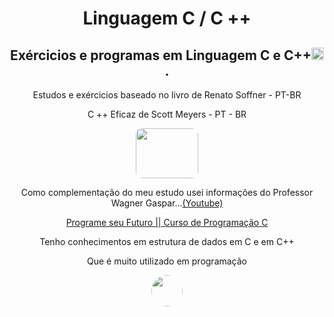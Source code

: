 <h1 align="center"> Linguagem C / C ++ </h1>
<h2 align=" center">Exércicios e programas em Linguagem C e C++<img align="justify" src="https://raw.githubusercontent.com/brunolaudelino/Welcome/cedd96017f25df21a003240812c3027b62fff366/HTML/Logos%20%26%20Imagens/SVG/cplusplus.svg" style="border: 50;" width="20" height="20">.</h2>
<body align="center">
<p>Estudos e exércicios baseado no livro de Renato Soffner - PT-BR</p>
<p> C ++ Eficaz de Scott Meyers - PT - BR</p>
<img align="justify" src="https://github.com/brunolaudelino/Welcome/blob/main/HTML/Logos%20&%20Imagens/JPEG/Renato.jpg?raw=true" style="border-radius: 10px;" width="100"; height="80">

<p>Como complementação do meu estudo usei informações do Professor Wagner Gaspar...<a href="https://www.youtube.com/playlist?list=PLqJK4Oyr5WSjjEQCKkX6oXFORZX7ro3DA">(Youtube)</a></p>
<p><a href="https://www.youtube.com/@programeseufuturo">Programe seu Futuro || Curso de Programação C</a></p>

<p>Tenho conhecimentos em estrutura de dados em C e em C++</p>
<p>Que é muito utilizado em programação</p>
<img align="center" src="https://github.com/brunolaudelino/Welcome/blob/main/HTML/Logos%20&%20Imagens/GIF/html.gif?raw=true" style="border-radius: 50%;" width="50" height="50">
</body>